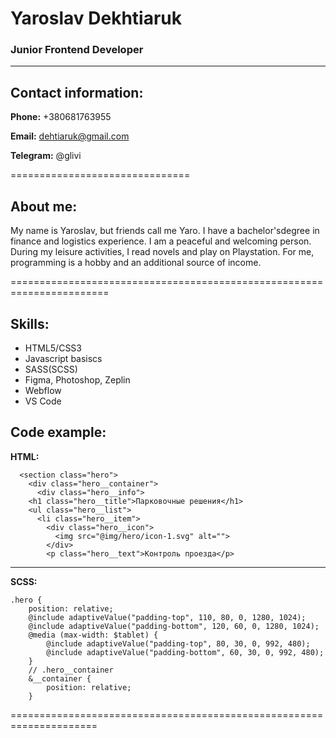 # **Yaroslav Dekhtiaruk**
### Junior Frontend Developer

*******************************

## **Contact information:**

**Phone:** +380681763955  

**Email:** dehtiaruk@gmail.com  

**Telegram:** @glivi

===============================

## **About me:**

My name is Yaroslav, but friends call me Yaro. 
I have a bachelor'sdegree in finance and logistics experience. 
I am a peaceful and welcoming person. During my leisure activities, 
I read novels and play on Playstation. For me, programming is a hobby
and an additional source of income.

=======================================================================

## **Skills:**

- HTML5/CSS3
- Javascript basiscs
- SASS(SCSS)
- Figma, Photoshop, Zeplin
- Webflow
- VS Code

## **Code example:**

**HTML:**
```
  <section class="hero">
    <div class="hero__container">
      <div class="hero__info">
  	<h1 class="hero__title">Парковочные решения</h1>
  	<ul class="hero__list">
  	  <li class="hero__item">
  	    <div class="hero__icon">
  	      <img src="@img/hero/icon-1.svg" alt="">
  	    </div>
  	    <p class="hero__text">Контроль проезда</p>
```
------------------------
**SCSS:**
```
.hero {
	position: relative;
	@include adaptiveValue("padding-top", 110, 80, 0, 1280, 1024);
	@include adaptiveValue("padding-bottom", 120, 60, 0, 1280, 1024);
	@media (max-width: $tablet) {
		@include adaptiveValue("padding-top", 80, 30, 0, 992, 480);
		@include adaptiveValue("padding-bottom", 60, 30, 0, 992, 480);
	}
	// .hero__container
	&__container {
		position: relative;
	}           
```
            
=====================================================================